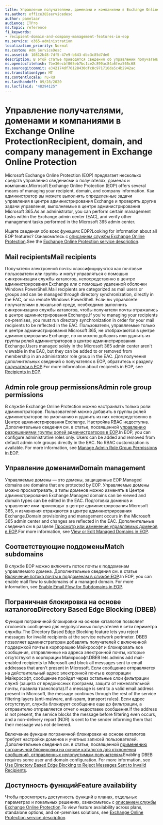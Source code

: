 ```yaml
---
title: Управление получателями, доменами и компаниями в Exchange Online Protection
ms.author: office365servicedesc
author: pamelaar
audience: ITPro
ms.topic: reference
f1_keywords:
- recipient-domain-and-company-management-features-in-eop
ms.service: o365-administration
localization_priority: Normal
ms.custom: Adm_ServiceDesc
ms.assetid: 10812b48-7df5-47e9-b643-dbc3c85d7de0
description: В этой статье приводятся сведения об управлении получателями, доменами и компаниями в Microsoft Exchange Online Protection (EOP).
ms.openlocfilehash: 7be36ecbf065eb7bc1ce2c890ac84a6fea565c68
ms.sourcegitcommit: e342174df76128430dfc8c971716da5c4b2942ac
ms.translationtype: MT
ms.contentlocale: ru-RU
ms.lasthandoff: 09/28/2020
ms.locfileid: "48294125"
---
```

# <a name="recipient-domain-and-company-management-in-exchange-online-protection"></a><span data-ttu-id="f90a0-103">Управление получателями, доменами и компаниями в Exchange Online Protection</span><span class="sxs-lookup"><span data-stu-id="f90a0-103">Recipient, domain, and company management in Exchange Online Protection</span></span>

<span data-ttu-id="f90a0-104">Microsoft Exchange Online Protection (EOP) предлагает несколько средств управления сведениями о получателях, доменах и компаниях.</span><span class="sxs-lookup"><span data-stu-id="f90a0-104">Microsoft Exchange Online Protection (EOP) offers several means of managing your recipient, domain, and company information.</span></span> <span data-ttu-id="f90a0-105">Как администратор вы можете выполнять определенные задачи управления в центре администрирования Exchange и проверять другие задачи управления, выполняемые в центре администрирования Microsoft 365.</span><span class="sxs-lookup"><span data-stu-id="f90a0-105">As an administrator, you can perform certain management tasks within the Exchange admin center (EAC), and verify other management tasks performed in the Microsoft 365 admin center.</span></span>
  
<span data-ttu-id="f90a0-106">Ищете сведения обо всех функциях EOP?</span><span class="sxs-lookup"><span data-stu-id="f90a0-106">Looking for information about all EOP features?</span></span> <span data-ttu-id="f90a0-107">Ознакомьтесь с [описанием службы Exchange Online Protection](exchange-online-protection-service-description.md).</span><span class="sxs-lookup"><span data-stu-id="f90a0-107">See the [Exchange Online Protection service description](exchange-online-protection-service-description.md).</span></span>
  
## <a name="mail-recipients"></a><span data-ttu-id="f90a0-108">Mail recipients</span><span class="sxs-lookup"><span data-stu-id="f90a0-108">Mail recipients</span></span>

<span data-ttu-id="f90a0-109">Получатели электронной почты классифицируются как почтовые пользователи или группы и могут управляться с помощью синхронизации службы каталогов, непосредственно в центре администрирования Exchange или с помощью удаленной оболочки Windows PowerShell.</span><span class="sxs-lookup"><span data-stu-id="f90a0-109">Mail recipients are categorized as mail users or groups and can be managed through directory synchronization, directly in the EAC, or via remote Windows PowerShell.</span></span> <span data-ttu-id="f90a0-110">Если вы управляете получателями в локальной среде, необходимо выполнить синхронизацию службы каталогов, чтобы получатели почты отражались в центре администрирования Exchange.</span><span class="sxs-lookup"><span data-stu-id="f90a0-110">If you're managing your recipients on-premises, you must run directory synchronization in order for your mail recipients to be reflected in the EAC.</span></span> <span data-ttu-id="f90a0-111">Пользователи, управляемые только в центре администрирования Microsoft 365, не отображаются в центре администрирования Exchange, но их можно добавить или удалить из группы ролей администраторов в центре администрирования Exchange.</span><span class="sxs-lookup"><span data-stu-id="f90a0-111">Users managed solely in the Microsoft 365 admin center aren't viewable in the EAC, but they can be added to or removed from membership in an administrator role group in the EAC.</span></span> <span data-ttu-id="f90a0-112">Для получения дополнительных сведений о получателях в EOP, обратитесь к разделу [получатели в EOP](https://go.microsoft.com/fwlink/p/?LinkId=280011).</span><span class="sxs-lookup"><span data-stu-id="f90a0-112">For more information about recipients in EOP, see [Recipients in EOP](https://go.microsoft.com/fwlink/p/?LinkId=280011).</span></span>
  
## <a name="admin-role-group-permissions"></a><span data-ttu-id="f90a0-113">Admin role group permissions</span><span class="sxs-lookup"><span data-stu-id="f90a0-113">Admin role group permissions</span></span>

<span data-ttu-id="f90a0-p104">В службе Exchange Online Protection можно настраивать только роли администраторов. Пользователей можно добавить в группы ролей администраторов по умолчанию и удалить из них непосредственно в Центре администрирования Exchange. Настройка RBAC недоступна. Дополнительные сведения см. в статье, посвященной [управлению разрешениями группы ролей администраторов в EOP](https://go.microsoft.com/fwlink/p/?LinkId=282238).</span><span class="sxs-lookup"><span data-stu-id="f90a0-p104">In EOP, you can configure administrative roles only. Users can be added and removed from default admin role groups directly in the EAC. No RBAC customization is available. For more information, see [Manage Admin Role Group Permissions in EOP](https://go.microsoft.com/fwlink/p/?LinkId=282238).</span></span>
  
## <a name="domain-management"></a><span data-ttu-id="f90a0-118">Управление доменами</span><span class="sxs-lookup"><span data-stu-id="f90a0-118">Domain management</span></span>

<span data-ttu-id="f90a0-119">Управляемые домены — это домены, защищенные EOP.</span><span class="sxs-lookup"><span data-stu-id="f90a0-119">Managed domains are domains that are protected by EOP.</span></span> <span data-ttu-id="f90a0-120">Управляемые домены можно просматривать, а типы доменов можно изменять в Центре администрирования Exchange.</span><span class="sxs-lookup"><span data-stu-id="f90a0-120">Managed domains can be viewed and domain types can be edited in the EAC.</span></span> <span data-ttu-id="f90a0-121">Подготовка доменов и управление ими происходят в центре администрирования Microsoft 365, и изменения отражаются в центре администрирования Exchange.</span><span class="sxs-lookup"><span data-stu-id="f90a0-121">Domain provisioning and management occurs in the Microsoft 365 admin center and changes are reflected in the EAC.</span></span> <span data-ttu-id="f90a0-122">Дополнительные сведения см в разделе [Просмотр или изменение управляемых доменов в EOP](https://go.microsoft.com/fwlink/p/?LinkId=282239).</span><span class="sxs-lookup"><span data-stu-id="f90a0-122">For more information, see [View or Edit Managed Domains in EOP](https://go.microsoft.com/fwlink/p/?LinkId=282239).</span></span>
  
## <a name="match-subdomains"></a><span data-ttu-id="f90a0-123">Соответствующие поддомены</span><span class="sxs-lookup"><span data-stu-id="f90a0-123">Match subdomains</span></span>

<span data-ttu-id="f90a0-p106">В службе EOP можно включить поток почты к поддоменам управляемого домена. Дополнительные сведения см. в статье [Включение потока почты к поддоменам в службе EOP](https://go.microsoft.com/fwlink/p/?LinkId=397213).</span><span class="sxs-lookup"><span data-stu-id="f90a0-p106">In EOP, you can enable mail flow to subdomains of a managed domain. For more information, see [Enable Email Flow for Subdomains in EOP](https://go.microsoft.com/fwlink/p/?LinkId=397213).</span></span> 
  
## <a name="directory-based-edge-blocking-dbeb"></a><span data-ttu-id="f90a0-126">Пограничная блокировка на основе каталогов</span><span class="sxs-lookup"><span data-stu-id="f90a0-126">Directory Based Edge Blocking (DBEB)</span></span>

<span data-ttu-id="f90a0-127">Функция пограничной блокировки на основе каталогов позволяет отклонять сообщения для недопустимых получателей в сети периметра службы.</span><span class="sxs-lookup"><span data-stu-id="f90a0-127">The Directory Based Edge Blocking feature lets you reject messages for invalid recipients at the service network perimeter.</span></span> <span data-ttu-id="f90a0-128">DBEB позволяет администраторам добавлять получателей с включенной поддержкой почты в корпорацию Майкрософт и блокировать все сообщения, отправленные на адреса электронной почты, которые отсутствуют в корпорации Майкрософт.</span><span class="sxs-lookup"><span data-stu-id="f90a0-128">DBEB lets admins add mail-enabled recipients to Microsoft and block all messages sent to email addresses that aren't present in Microsoft.</span></span> <span data-ttu-id="f90a0-129">Если сообщение отправляется на действительный адрес электронной почты в корпорации Майкрософт, сообщение пройдет через остальные слои фильтрации служб (защита от вредоносных программ, защита от нежелательной почты, правила транспорта).</span><span class="sxs-lookup"><span data-stu-id="f90a0-129">If a message is sent to a valid email address present in Microsoft, the message continues through the rest of the service filtering layers (anti-malware, anti-spam, transport rules).</span></span> <span data-ttu-id="f90a0-130">Если адрес отсутствует, служба блокирует сообщение еще до фильтрации, а отправителю отправляется отчет о недоставке сообщения.</span><span class="sxs-lookup"><span data-stu-id="f90a0-130">If the address is not present, the service blocks the message before filtering even occurs, and a non-delivery report (NDR) is sent to the sender informing them that their message was not delivered.</span></span> 
  
<span data-ttu-id="f90a0-p108">Включение функции пограничной блокировки на основе каталогов требует настройки доменов и учетных записей пользователей. Дополнительные сведения см. в статье, посвященной [применению пограничной блокировки на основе каталогов для отклонения сообщений, отправленных недопустимым получателям](https://go.microsoft.com/fwlink/p/?LinkId=390676).</span><span class="sxs-lookup"><span data-stu-id="f90a0-p108">Enabling DBEB requires some user and domain configuration. For more information, see [Use Directory Based Edge Blocking to Reject Messages Sent to Invalid Recipients](https://go.microsoft.com/fwlink/p/?LinkId=390676).</span></span>
  
## <a name="feature-availability"></a><span data-ttu-id="f90a0-133">Доступность функций</span><span class="sxs-lookup"><span data-stu-id="f90a0-133">Feature availability</span></span>

<span data-ttu-id="f90a0-134">Чтобы просмотреть доступность функций в планах, отдельных параметрах и локальных решениях, ознакомьтесь с [описанием службы Exchange Online Protection](exchange-online-protection-service-description.md).</span><span class="sxs-lookup"><span data-stu-id="f90a0-134">To view feature availability across plans, standalone options, and on-premises solutions, see [Exchange Online Protection service description](exchange-online-protection-service-description.md).</span></span>
